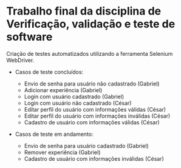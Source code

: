 # Trabalho final da disciplina de Verificação, validação e teste de software

Criação de testes automatizados utilizando a ferramenta Selenium WebDriver.

* Casos de teste concluídos:

  * Envio de senha para usuário não cadastrado (Gabriel)
  * Adicionar experiência (Gabriel)
  * Login com usuário cadastrado (Gabriel)
  * Login com usuário não cadastrado (César)
  * Editar perfil do usuário com informações válidas (César)
  * Editar perfil do usuário com informações inválidas (César)
  * Cadastro de usuário com informações válidas (César)

* Casos de teste em andamento:

  * Envio de senha para usuário cadastrado (Gabriel) 
  * Remover experiência (Gabriel)
  * Cadastro de usuário com informações inválidas (César)

